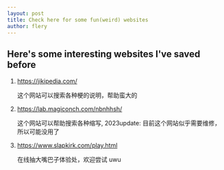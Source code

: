 ```yaml
---
layout: post
title: Check here for some fun(weird) websites
author: flery
---
```


## Here's some interesting websites I've saved before

1. https://jikipedia.com/


    这个网站可以搜索各种梗的说明，帮助蛮大的

2. https://lab.magiconch.com/nbnhhsh/


    这个网站可以帮助搜索各种缩写, 2023update: 目前这个网站似乎需要维修，所以可能没用了

3. https://www.slapkirk.com/play.html


    在线抽大嘴巴子体验处，欢迎尝试 uwu